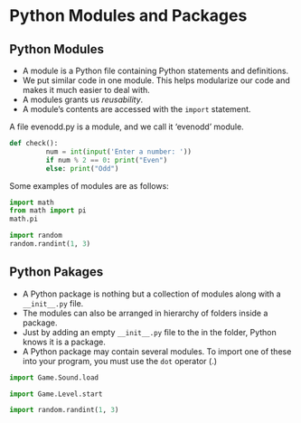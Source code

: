 # Python Modules and Packages

## Python Modules
* A module is a Python file containing Python statements and definitions.
* We put similar code in one module. This helps modularize our code and makes it much easier to deal with.
* A modules grants us *reusability*.
* A module’s contents are accessed with the `import` statement.

A file evenodd.py is a module, and we call it ‘evenodd’ module.
```python
def check():
         num = int(input('Enter a number: '))
         if num % 2 == 0: print("Even")
         else: print("Odd")
```

Some examples of modules are as follows:
```python
import math
from math import pi
math.pi
```

```python
import random
random.randint(1, 3)
```

## Python Pakages

* A Python package is nothing but a collection of modules along with a `__init__.py` file.
* The modules can also be arranged in hierarchy of folders inside a package.
* Just by adding an empty `__init__.py` file to the in the folder, Python knows it is a package.
* A Python package may contain several modules. To import one of these into your program, you must use the `dot` operator (.)

```python
import Game.Sound.load
```

```python
import Game.Level.start
```

```python
import random.randint(1, 3)
```



